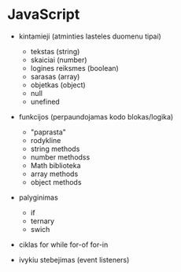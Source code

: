 # JavaScript

-  kintamieji (atminties lasteles duomenu tipai)
    - tekstas (string) 
    - skaiciai (number)
    - logines reiksmes (boolean)
    - sarasas (array) 
    - objetkas (object)
    - null
    - unefined
-  funkcijos (perpaundojamas kodo blokas/logika)
   - "paprasta"
   - rodykline
   - string methods
   - number methodss
   - Math biblioteka
   - array methods
   - object methods
-  palyginimas
   - if
   - ternary
   - swich
-  ciklas
    for
    while
    for-of
    for-in

-  ivykiu stebejimas (event listeners)
